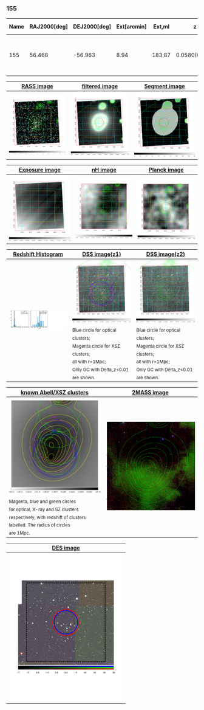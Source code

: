<div STYLE="page-break-after: always;"></div>

### 155

|Name|RAJ2000[deg]|DEJ2000[deg] |Ext[arcmin]| Ext,ml | z | z_src| C|GC(XSZ,Delta_z<0.01)| GC(OPT,Delta_z<0.01)|GC| R_sig[arcmin] | R500[arcmin] | R500[Mpc]| CRsig[c/s] | CR500[c/s] |L500[1E44 erg/s]|F500[1E-12 erg/s/cm^2]| M500[1E14 Msun]|Tx[keV]|Cnt_sig|Beta|Rc[arcmin]|Comment|Alias|
|---|---|---|---|---|---|------|---|--------|---------|----------|---|---|---|---|---|---|---|---|---|---|---|---|---|---|
|155| 56.468| -56.963| 8.94| 183.87| 0.0580(0.005)| z1, z_xsz| B| MCXC, PSZ2, XB| A, N| A, MCXC, N, PSZ2, Tar, W, XB| 29.262| 12.306| 0.829| 0.439(0.075)| 0.401(0.068)| 0.612(0.080)| 7.603(0.994)| 1.71(0.11)| 3.04(0.13)| 221.8| 0.966(-0.048+0.025)| 13.045(-0.736+0.561)| -| k568|

|[RASS image](../image/155/155_img.pdf)|[filtered image](../image/155/155_fil.pdf)|[Segment image](../image/155/155_seg.pdf)|
|-------------------|--------------------|-------------------|
| <img src="../image/155/155_img.png" width="300">  | <img src="../image/155/155_fil.png" width="300">   | <img src="../image/155/155_seg.png" width="300">  |

|[Exposure image](../image/155/155_mex.pdf)| [nH image](../image/155/155_nh.pdf)| [Planck image](../image/155/155_p.pdf)|
|-------------------|--------------------|-------------------|
|<img src="../image/155/155_mex.png" width="300">   | <img src="../image/155/155_nh.png" width="300">    | <img src="../image/155/155_p.png" width="300"> |

|[Redshift Histogram](../image/155/155_zg.pdf) | [DSS image(z1)](../image/155/155_dss_z1.pdf)      |  [DSS image(z2)](../image/155/155_dss_z2.pdf)    |
|-------------------|--------------------|-------------------|
|<img src="../image/155/155_zg.png" width="300"> |<img src="../image/155/155_dss_z1.png" width="300"> <sub><br>Blue circle for optical clusters; <br>Magenta circle for XSZ clusters; <br>all with r=1Mpc; <br>Only GC with Delta_z<0.01 are shown. </sub>| <img src="../image/155/155_dss_z2.png" width="300"><sub><br>Blue circle for optical clusters; <br>Magenta circle for XSZ clusters; <br>all with r=1Mpc; <br>Only GC with Delta_z<0.01 are shown. </sub> |

|[known Abell/XSZ clusters](../image/155/155_gc.pdf) | [2MASS image](../image/155/155_2mass.pdf)      |
|-------------------|-------------------|
|<img src=../image/155/155_gc.png width="300"> <br><sub>Magenta, blue and green circles <br>for optical, X-ray and SZ clusters <br>respectively, with redshift of clusters <br>labelled. The radius of circles <br>are 1Mpc.</sub>|<img src="../image/155/155_2mass.png" width="300">  |

|[DES image](../image/155/155_des.pdf)   |
|-------------------|
| <img src="../image/155/155_des.pdf" width="300">  |

